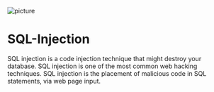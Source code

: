 ![picture](https://blog.plura.io/wp-content/uploads/2016/12/sql1.png)

# SQL-Injection
SQL injection is a code injection technique that might destroy your database.  SQL injection is one of the most common web hacking techniques.  SQL injection is the placement of malicious code in SQL statements, via web page input.

